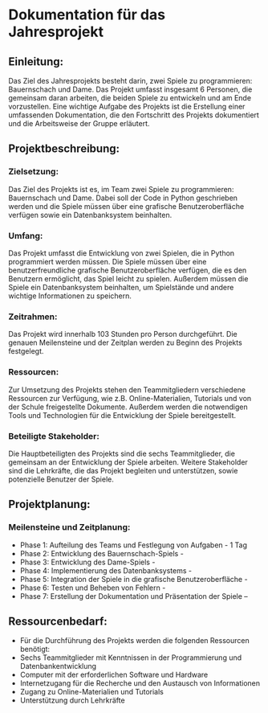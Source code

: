 # Dokumentation für das Jahresprojekt 

## Einleitung:
Das Ziel des Jahresprojekts besteht darin, zwei Spiele zu programmieren: Bauernschach und Dame.
Das Projekt umfasst insgesamt 6 Personen, die gemeinsam daran arbeiten, die beiden Spiele zu entwickeln und am Ende
vorzustellen. Eine wichtige Aufgabe des Projekts ist die Erstellung einer umfassenden Dokumentation,
die den Fortschritt des Projekts dokumentiert und die Arbeitsweise der Gruppe erläutert.


## Projektbeschreibung:

### Zielsetzung:
Das Ziel des Projekts ist es, im Team zwei Spiele zu programmieren: Bauernschach und Dame. Dabei soll der Code in Python
geschrieben werden und die Spiele müssen über eine grafische Benutzeroberfläche verfügen sowie ein Datenbanksystem
beinhalten.

### Umfang:
Das Projekt umfasst die Entwicklung von zwei Spielen, die in Python programmiert werden müssen. Die Spiele müssen über
eine benutzerfreundliche grafische Benutzeroberfläche verfügen, die es den Benutzern ermöglicht, das Spiel leicht zu
spielen. Außerdem müssen die Spiele ein Datenbanksystem beinhalten, um Spielstände und andere wichtige Informationen zu
speichern.

### Zeitrahmen:
Das Projekt wird innerhalb 103 Stunden pro Person durchgeführt. Die genauen Meilensteine und der Zeitplan werden zu
Beginn des Projekts festgelegt.

### Ressourcen:
Zur Umsetzung des Projekts stehen den Teammitgliedern verschiedene Ressourcen zur Verfügung, wie z.B. 
Online-Materialien, Tutorials und von der Schule freigestellte Dokumente. Außerdem werden die notwendigen Tools und 
Technologien für die Entwicklung der Spiele bereitgestellt.

### Beteiligte Stakeholder:
Die Hauptbeteiligten des Projekts sind die sechs Teammitglieder, die gemeinsam an der Entwicklung der Spiele arbeiten.
Weitere Stakeholder sind die Lehrkräfte, die das Projekt begleiten und unterstützen, sowie potenzielle Benutzer der 
Spiele.


## Projektplanung:

### Meilensteine und Zeitplanung:
- Phase 1: Aufteilung des Teams und Festlegung von Aufgaben - 1 Tag
- Phase 2: Entwicklung des Bauernschach-Spiels - 
- Phase 3: Entwicklung des Dame-Spiels - 
- Phase 4: Implementierung des Datenbanksystems -
- Phase 5: Integration der Spiele in die grafische Benutzeroberfläche -
- Phase 6: Testen und Beheben von Fehlern - 
- Phase 7: Erstellung der Dokumentation und Präsentation der Spiele –

## Ressourcenbedarf:
- Für die Durchführung des Projekts werden die folgenden Ressourcen benötigt:
- Sechs Teammitglieder mit Kenntnissen in der Programmierung und Datenbankentwicklung
- Computer mit der erforderlichen Software und Hardware
- Internetzugang für die Recherche und den Austausch von Informationen
- Zugang zu Online-Materialien und Tutorials
- Unterstützung durch Lehrkräfte
